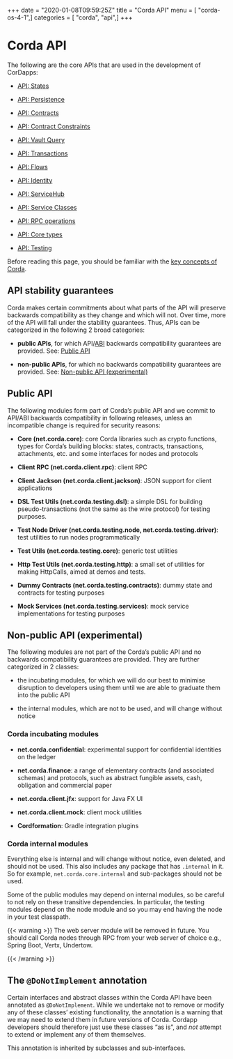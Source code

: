 +++
date = "2020-01-08T09:59:25Z"
title = "Corda API"
menu = [ "corda-os-4-1",]
categories = [ "corda", "api",]
+++


# Corda API

The following are the core APIs that are used in the development of CorDapps:


* [API: States](api-states.md)

* [API: Persistence](api-persistence.md)

* [API: Contracts](api-contracts.md)

* [API: Contract Constraints](api-contract-constraints.md)

* [API: Vault Query](api-vault-query.md)

* [API: Transactions](api-transactions.md)

* [API: Flows](api-flows.md)

* [API: Identity](api-identity.md)

* [API: ServiceHub](api-service-hub.md)

* [API: Service Classes](api-service-classes.md)

* [API: RPC operations](api-rpc.md)

* [API: Core types](api-core-types.md)

* [API: Testing](api-testing.md)


Before reading this page, you should be familiar with the [key concepts of Corda](key-concepts.md).


## API stability guarantees

Corda makes certain commitments about what parts of the API will preserve backwards compatibility as they change and
                which will not. Over time, more of the API will fall under the stability guarantees. Thus, APIs can be categorized in the following 2 broad categories:


* **public APIs**, for which API/[ABI](https://en.wikipedia.org/wiki/Application_binary_interface) backwards compatibility guarantees are provided. See: [Public API](#public-api)


* **non-public APIs**, for which no backwards compatibility guarantees are provided. See: [Non-public API (experimental)](#non-public-api)



## Public API

The following modules form part of Corda’s public API and we commit to API/ABI backwards compatibility in following releases, unless an incompatible change is required for security reasons:


* **Core (net.corda.core)**: core Corda libraries such as crypto functions, types for Corda’s building blocks: states, contracts, transactions, attachments, etc. and some interfaces for nodes and protocols


* **Client RPC (net.corda.client.rpc)**: client RPC


* **Client Jackson (net.corda.client.jackson)**: JSON support for client applications


* **DSL Test Utils (net.corda.testing.dsl)**: a simple DSL for building pseudo-transactions (not the same as the wire protocol) for testing purposes.


* **Test Node Driver (net.corda.testing.node, net.corda.testing.driver)**: test utilities to run nodes programmatically


* **Test Utils (net.corda.testing.core)**: generic test utilities


* **Http Test Utils (net.corda.testing.http)**: a small set of utilities for making HttpCalls, aimed at demos and tests.


* **Dummy Contracts (net.corda.testing.contracts)**: dummy state and contracts for testing purposes


* **Mock Services (net.corda.testing.services)**: mock service implementations for testing purposes



## Non-public API (experimental)

The following modules are not part of the Corda’s public API and no backwards compatibility guarantees are provided. They are further categorized in 2 classes:


* the incubating modules, for which we will do our best to minimise disruption to developers using them until we are able to graduate them into the public API


* the internal modules, which are not to be used, and will change without notice



### Corda incubating modules


* **net.corda.confidential**: experimental support for confidential identities on the ledger


* **net.corda.finance**: a range of elementary contracts (and associated schemas) and protocols, such as abstract fungible assets, cash, obligation and commercial paper


* **net.corda.client.jfx**: support for Java FX UI


* **net.corda.client.mock**: client mock utilities


* **Cordformation**: Gradle integration plugins



### Corda internal modules

Everything else is internal and will change without notice, even deleted, and should not be used. This also includes any package that has
                    `.internal` in it. So for example, `net.corda.core.internal` and sub-packages should not be used.

Some of the public modules may depend on internal modules, so be careful to not rely on these transitive dependencies. In particular, the
                    testing modules depend on the node module and so you may end having the node in your test classpath.


{{< warning >}}
The web server module will be removed in future. You should call Corda nodes through RPC from your web server of choice e.g., Spring Boot, Vertx, Undertow.

{{< /warning >}}


## The `@DoNotImplement` annotation

Certain interfaces and abstract classes within the Corda API have been annotated
                as `@DoNotImplement`. While we undertake not to remove or modify any of these classes’ existing
                functionality, the annotation is a warning that we may need to extend them in future versions of Corda.
                Cordapp developers should therefore just use these classes “as is”, and *not* attempt to extend or implement any of them themselves.

This annotation is inherited by subclasses and sub-interfaces.


